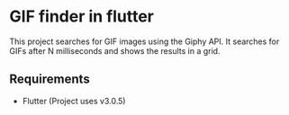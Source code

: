 # GIF finder in flutter
This project searches for GIF images using the Giphy API. It searches for GIFs after N milliseconds and shows the results in a grid.
## Requirements

 - Flutter (Project uses v3.0.5)
